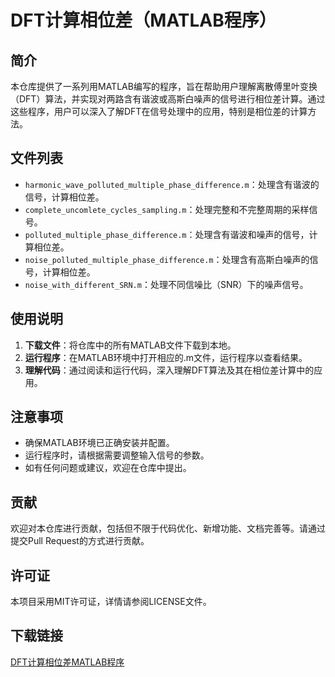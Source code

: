# DFT计算相位差（MATLAB程序）

## 简介

本仓库提供了一系列用MATLAB编写的程序，旨在帮助用户理解离散傅里叶变换（DFT）算法，并实现对两路含有谐波或高斯白噪声的信号进行相位差计算。通过这些程序，用户可以深入了解DFT在信号处理中的应用，特别是相位差的计算方法。

## 文件列表

- `harmonic_wave_polluted_multiple_phase_difference.m`：处理含有谐波的信号，计算相位差。
- `complete_uncomlete_cycles_sampling.m`：处理完整和不完整周期的采样信号。
- `polluted_multiple_phase_difference.m`：处理含有谐波和噪声的信号，计算相位差。
- `noise_polluted_multiple_phase_difference.m`：处理含有高斯白噪声的信号，计算相位差。
- `noise_with_different_SRN.m`：处理不同信噪比（SNR）下的噪声信号。

## 使用说明

1. **下载文件**：将仓库中的所有MATLAB文件下载到本地。
2. **运行程序**：在MATLAB环境中打开相应的.m文件，运行程序以查看结果。
3. **理解代码**：通过阅读和运行代码，深入理解DFT算法及其在相位差计算中的应用。

## 注意事项

- 确保MATLAB环境已正确安装并配置。
- 运行程序时，请根据需要调整输入信号的参数。
- 如有任何问题或建议，欢迎在仓库中提出。

## 贡献

欢迎对本仓库进行贡献，包括但不限于代码优化、新增功能、文档完善等。请通过提交Pull Request的方式进行贡献。

## 许可证

本项目采用MIT许可证，详情请参阅LICENSE文件。

## 下载链接

[DFT计算相位差MATLAB程序](https://pan.quark.cn/s/b16e529d9f3d)
